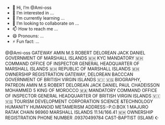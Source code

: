 - 👋 Hi, I’m @Ami-oss
- 👀 I’m interested in ...
- 🌱 I’m currently learning ...
- 💞️ I’m looking to collaborate on ...
- 📫 How to reach me ...
- 😄 Pronouns: ...
- ⚡ Fun fact: ...

<!---
Ami-oss/Ami-oss is a ✨ special ✨ repository because its `README.md` (this file) appears on your GitHub profile.
You can click the Preview link to take a look at your changes.
--->
@@Ami-oss 
GATEWAY 
AMIN M.S ROBERT DELOREAN 
JACK DANIEL 
GOVERNMENT OF MARSHALL ISLANDS 🇲🇭 
KYC MANDATORY 🇲🇭 COMMAND 
OFFICE OF INSPECTOR GENERAL 
HEADQUARTER OF MARSHALL ISLANDS 🇲🇭 
REPUBLIC OF MARSHALL ISLANDS 🇲🇭 OWNERSHIP REGISTRATION 
GATEWAY, 
      DELOREAN 
       BACCCAN 
GOVERNMENT OF BRITISH VIRGIN ISLANDS 🇻🇮 🇻🇬 
BIOGRAPHY, 
        PATREON 
AMIN M.S ROBERT DELOREAN 
JACK DANIEL 
PAUL CHADEISSON 
MOHAMMED 5
KING OF MOROCCO 🇲🇦 
MANDATORY COMMAND 
OFFICE OF INSPECTOR GENERAL 
HEADQUARTER OF BRITISH VIRGIN ISLANDS 🇻🇮 🇻🇬 
TOURISM DEVELOPMENT CORPORATION 
SCIENCE &TECHNOLOGY 
HUMANITY HUMANOID METAMERISM 
ADDRESS:-P.O.BOX 1 MAJURO RATAK CHAIN 96960 MARSHALL ISLANDS 11.14/166.41 🇲🇭 OWNERSHIP REGISTRATION 
PHONE NUMBER .09370499784
CAST-BAPTIST (ISLAM) ☪️ 
